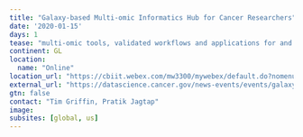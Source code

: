 ```yaml
---
title: "Galaxy-based Multi-omic Informatics Hub for Cancer Researchers"
date: '2020-01-15'
days: 1
tease: "multi-omic tools, validated workflows and applications for and access to these resources"
continent: GL
location:
  name: "Online"
location_url: "https://cbiit.webex.com/mw3300/mywebex/default.do?nomenu=true&siteurl=cbiit&service=6&rnd=0.8132726284818869&main_url=https%3A//cbiit.webex.com/ec3300/eventcenter/event/eventAction.do%3FtheAction%3Ddetail%26%26%26EMK%3D4832534b00000004c557ea16d17f0a2a4a2fde8c6cf6b6c4ea1b53e56fc5af7aad04e60017d14186%26siteurl%3Dcbiit%26confViewID%3D139400537351135261%26encryptTicket%3DSDJTSwAAAAQCxXIA9QMGB0-ePXGwI4lpk1Xxf9RYFA_u2DhC8Ary3w2%26"
external_url: "https://datascience.cancer.gov/news-events/events/galaxy-based-multi-omic-informatics-hub-cancer-researchers"
gtn: false
contact: "Tim Griffin, Pratik Jagtap"
image: 
subsites: [global, us]
---
```

